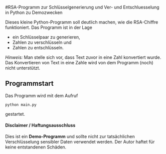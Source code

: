 #RSA-Programm zur Schlüsselgenerierung und Ver- und Entschluesselung in Python zu Demozwecken

Dieses kleine Python-Programm soll deutlich machen, wie die RSA-Chiffre funktioniert. Das Programm ist in der Lage

* ein Schlüsselpaar zu generieren,
* Zahlen zu verschlüsseln und
* Zahlen zu entschlüsseln.

*Hinweis:* Man stelle sich vor, dass Text zuvor in eine Zahl konvertiert wurde. Das Konvertieren von Text in eine Zahle wird von dem Programm (noch) nicht unterstützt.

## Programmstart

Das Programm wird mit dem Aufruf

`python main.py`

gestartet. 

#### Disclaimer / Haftungsausschluss
Dies ist ein **Demo-Programm** und sollte nicht zur tatsächlichen Verschlüsselung sensibler Daten verwendet werden. Der Autor haftet für keine entstandenen Schäden.
